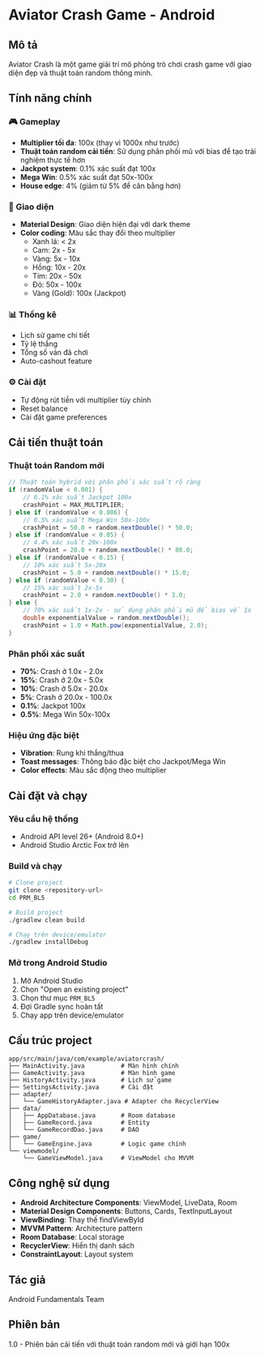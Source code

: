 # Aviator Crash Game - Android

## Mô tả
Aviator Crash là một game giải trí mô phỏng trò chơi crash game với giao diện đẹp và thuật toán random thông minh.

## Tính năng chính

### 🎮 Gameplay
- **Multiplier tối đa**: 100x (thay vì 1000x như trước)
- **Thuật toán random cải tiến**: Sử dụng phân phối mũ với bias để tạo trải nghiệm thực tế hơn
- **Jackpot system**: 0.1% xác suất đạt 100x
- **Mega Win**: 0.5% xác suất đạt 50x-100x
- **House edge**: 4% (giảm từ 5% để cân bằng hơn)

### 🎨 Giao diện
- **Material Design**: Giao diện hiện đại với dark theme
- **Color coding**: Màu sắc thay đổi theo multiplier
  - Xanh lá: < 2x
  - Cam: 2x - 5x
  - Vàng: 5x - 10x
  - Hồng: 10x - 20x
  - Tím: 20x - 50x
  - Đỏ: 50x - 100x
  - Vàng (Gold): 100x (Jackpot)

### 📊 Thống kê
- Lịch sử game chi tiết
- Tỷ lệ thắng
- Tổng số ván đã chơi
- Auto-cashout feature

### ⚙️ Cài đặt
- Tự động rút tiền với multiplier tùy chỉnh
- Reset balance
- Cài đặt game preferences

## Cải tiến thuật toán

### Thuật toán Random mới
```java
// Thuật toán hybrid với phân phối xác suất rõ ràng
if (randomValue < 0.001) {
    // 0.1% xác suất Jackpot 100x
    crashPoint = MAX_MULTIPLIER;
} else if (randomValue < 0.006) {
    // 0.5% xác suất Mega Win 50x-100x
    crashPoint = 50.0 + random.nextDouble() * 50.0;
} else if (randomValue < 0.05) {
    // 4.4% xác suất 20x-100x
    crashPoint = 20.0 + random.nextDouble() * 80.0;
} else if (randomValue < 0.15) {
    // 10% xác suất 5x-20x
    crashPoint = 5.0 + random.nextDouble() * 15.0;
} else if (randomValue < 0.30) {
    // 15% xác suất 2x-5x
    crashPoint = 2.0 + random.nextDouble() * 3.0;
} else {
    // 70% xác suất 1x-2x - sử dụng phân phối mũ để bias về 1x
    double exponentialValue = random.nextDouble();
    crashPoint = 1.0 + Math.pow(exponentialValue, 2.0);
}
```

### Phân phối xác suất
- **70%**: Crash ở 1.0x - 2.0x
- **15%**: Crash ở 2.0x - 5.0x  
- **10%**: Crash ở 5.0x - 20.0x
- **5%**: Crash ở 20.0x - 100.0x
- **0.1%**: Jackpot 100x
- **0.5%**: Mega Win 50x-100x

### Hiệu ứng đặc biệt
- **Vibration**: Rung khi thắng/thua
- **Toast messages**: Thông báo đặc biệt cho Jackpot/Mega Win
- **Color effects**: Màu sắc động theo multiplier

## Cài đặt và chạy

### Yêu cầu hệ thống
- Android API level 26+ (Android 8.0+)
- Android Studio Arctic Fox trở lên

### Build và chạy
```bash
# Clone project
git clone <repository-url>
cd PRM_BL5

# Build project
./gradlew clean build

# Chạy trên device/emulator
./gradlew installDebug
```

### Mở trong Android Studio
1. Mở Android Studio
2. Chọn "Open an existing project"
3. Chọn thư mục `PRM_BL5`
4. Đợi Gradle sync hoàn tất
5. Chạy app trên device/emulator

## Cấu trúc project

```
app/src/main/java/com/example/aviatorcrash/
├── MainActivity.java          # Màn hình chính
├── GameActivity.java          # Màn hình game
├── HistoryActivity.java       # Lịch sử game
├── SettingsActivity.java      # Cài đặt
├── adapter/
│   └── GameHistoryAdapter.java # Adapter cho RecyclerView
├── data/
│   ├── AppDatabase.java       # Room database
│   ├── GameRecord.java        # Entity
│   └── GameRecordDao.java     # DAO
├── game/
│   └── GameEngine.java        # Logic game chính
└── viewmodel/
    └── GameViewModel.java     # ViewModel cho MVVM
```

## Công nghệ sử dụng

- **Android Architecture Components**: ViewModel, LiveData, Room
- **Material Design Components**: Buttons, Cards, TextInputLayout
- **ViewBinding**: Thay thế findViewById
- **MVVM Pattern**: Architecture pattern
- **Room Database**: Local storage
- **RecyclerView**: Hiển thị danh sách
- **ConstraintLayout**: Layout system

## Tác giả
Android Fundamentals Team

## Phiên bản
1.0 - Phiên bản cải tiến với thuật toán random mới và giới hạn 100x
